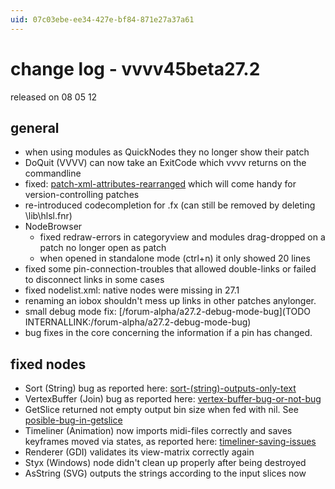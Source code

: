 ```yaml
---
uid: 07c03ebe-ee34-427e-bf84-871e27a37a61
---
```


# change log - vvvv45beta27.2
released on 08 05 12  

## general
* when using modules as QuickNodes they no longer show their patch  
* DoQuit (VVVV) can now take an ExitCode which vvvv returns on the commandline  
* fixed: <a href="https://discourse.vvvv.org/t/patch-xml-attributes-rearranged" class="extURL forum" target="_blank">patch-xml-attributes-rearranged</a> which will come handy for version-controlling patches  
* re-introduced codecompletion for .fx (can still be removed by deleting \lib\hlsl.fnr)  
* NodeBrowser  
  * fixed redraw-errors in categoryview and modules drag-dropped on a patch no longer open as patch  
  * when opened in standalone mode (ctrl+n) it only showed 20 lines  
* fixed some pin-connection-troubles that allowed double-links or failed to disconnect links in some cases  
* fixed nodelist.xml: native nodes were missing in 27.1  
* renaming an iobox shouldn't mess up links in other patches anylonger.  
* small debug mode fix: [/forum-alpha/a27.2-debug-mode-bug](TODO INTERNALLINK:/forum-alpha/a27.2-debug-mode-bug)  
* bug fixes in the core concerning the information if a pin has changed.  

## fixed nodes
* Sort (String) bug as reported here: <a href="https://discourse.vvvv.org/t/sort-(string)-outputs-only-text" class="extURL forum" target="_blank">sort-(string)-outputs-only-text</a>  
* VertexBuffer (Join) bug as reported here: <a href="https://discourse.vvvv.org/t/vertex-buffer-bug-or-not-bug" class="extURL forum" target="_blank">vertex-buffer-bug-or-not-bug</a>  
* GetSlice returned not empty output bin size when fed with nil. See <a href="https://discourse.vvvv.org/t/posible-bug-in-getslice" class="extURL forum" target="_blank">posible-bug-in-getslice</a>  
* Timeliner (Animation) now imports midi-files correctly and saves keyframes moved via states, as reported here: <a href="https://discourse.vvvv.org/t/timeliner-saving-issues" class="extURL forum" target="_blank">timeliner-saving-issues</a>  
* Renderer (GDI) validates its view-matrix correctly again  
* Styx (Windows) node didn't clean up properly after being destroyed  
* AsString (SVG) outputs the strings according to the input slices now